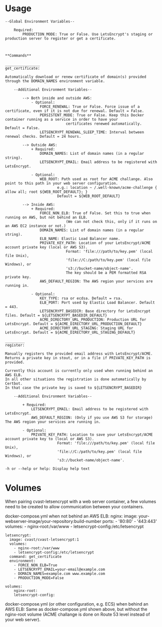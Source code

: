 
Usage
=====


	--Global Environment Variables--

		Required:
			PRODUCTION_MODE: True or False. Use LetsEncrypt's staging or production server to register or get a certificate.



	**Commands**

	________________
	get_certificate:	

	Automatically download or renew certificate of domain(s) provided through the DOMAIN_NAMES environment variable.

		--Additional Environment Variables--
		
			--> Both inside and outside AWS:
				- Optional:
					FORCE_RENEWAL: True or False. Force issue of a certificate, even if it is not due for renewal. Default = False.
					PERSISTENT_MODE: True or False. Keep this Docker container running as a service in order to have your 
								certificates renewed automatically. Default = False.
					LETSENCRYPT_RENEWAL_SLEEP_TIME: Interval between renewal checks. Default = 24 hours.
					
			--> Outside AWS:
				+ Required:
					DOMAIN_NAMES: List of domain names (in a regular string).
					LETSENCRYPT_EMAIL: Email address to be registered with LetsEncrypt.
					
				- Optional:
					WEB_ROOT: Path used as root for ACME challange. Also point to this path in your web server configuration.
							e.g.: location ~ /.well-known/acme-challenge { allow all; root ${WEB_ROOT_DEFAULT}; }
							Default = ${WEB_ROOT_DEFAULT}

			--> Inside AWS:
				+ Required:
					FORCE_NON_ELB: True of False. Set this to true when running on AWS, but not behind an ELB. 
								(We can not check this, only if it runs on an AWS EC2 instance or not.)
					DOMAIN_NAMES: List of domain names (in a regular string).
					ELB_NAME: Elastic Load Balancer name.
					PRIVATE_KEY_PATH: Location of your LetsEncrypt/ACME account private key (local or AWS S3). 
								Format: 'file:///path/to/key.pem' (local file Unix), 
								'file://C:/path/to/key.pem' (local file Windows), or 
								's3://bucket-name/object-name'. 
								The key should be a PEM formatted RSA private key.
					AWS_DEFAULT_REGION: The AWS region your services are running in.

				- Optional:
					KEY_TYPE: rsa or ecdsa. Default = rsa.
					ELB_PORT: Port used by Elastic Load Balancer. Default = 443.
					LETSENCRYPT_BASEDIR: Base directory for LetsEncrypt files. Default = ${LETSENCRYPT_BASEDIR_DEFAULT}
					ACME_DIRECTORY_URL_PRODUCTION: Production URL for LetsEncrypt. Default = ${ACME_DIRECTORY_URL_PRODUCTION_DEFAULT}
					ACME_DIRECTORY_URL_STAGING: Staging URL for LetsEncrypt. Default = ${ACME_DIRECTORY_URL_STAGING_DEFAULT}

	_________
	register:		

	Manually registers the provided email address with LetsEncrypt/ACME.
	Returns a private key in stout, or in a file if PRIVATE_KEY_PATH is provided. 

	Currently this account is currently only used when running behind an AWS ELB.
	In all other situations the registration is done automatically by Certbot. 
	In that case the private key is saved to ${LETSENCRYPT_BASEDIR}
						
		--Additional Environment Variables--
		
			+ Required:
				LETSENCRYPT_EMAIL: Email address to be registered with LetsEncrypt.
				AWS_DEFAULT_REGION: (Only if you use AWS S3 for storage) The AWS region your services are running in.
				
			- Optional:
				PRIVATE_KEY_PATH: Location to save your LetsEncrypt/ACME account private key to (local or AWS S3).
							Format: 'file:///path/to/key.pem' (local file Unix), 
							'file://C:/path/to/key.pem' (local file Windows), or 
							's3://bucket-name/object-name'.
			
	-h or --help or help: Display help text



Volumes
=======

When pairing cvast-letsencrypt with a web server container, a few volumes need to be created to allow communication between your containers.

docker-compose.yml when not behind an AWS ELB:
    nginx:
      image: your-webserver-image/your-repository:build-number
      ports:
        - '80:80'
        - '443:443'
      volumes:
        - nginx-root:/var/www
        - letsencrypt-config:/etc/letsencrypt
    
    letsencrypt:
      image: cvast/cvast-letsencrypt:1
      volumes:
        - nginx-root:/var/www
        - letsencrypt-config:/etc/letsencrypt
      command: get_certificate
      environment:
        - FORCE_NON_ELB=True
        - LETSENCRYPT_EMAIL=your-email@example.com
        - DOMAIN_NAMES=example.com www.example.com
        - PRODUCTION_MODE=False
        
    volumes:
        nginx-root:
        letsencrypt-config:
        
docker-compose.yml (or other configuration, e.g. ECS) when behind an AWS ELB:
    Same as docker-compose.yml shown above, but without the nginx-root volume (ACME challange is done on Route 53 level instead of your web server).